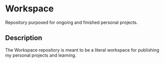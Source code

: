 # Workspace

Repository purposed for ongoing and finished personal projects.

## Description

The Workspace repository is meant to be a literal workspace for publishing my personal projects and learning.


